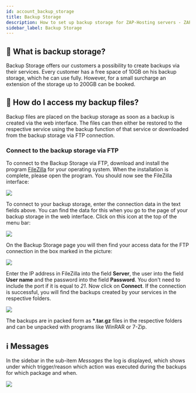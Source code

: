 ```yaml
---
id: account_backup_storage
title: Backup Storage
description: How to set up backup storage for ZAP-Hosting servers - ZAP-Hosting.com Documentation 
sidebar_label: Backup Storage
---
```


## 💾 What is backup storage?
Backup Storage offers our customers a possibility to create backups via their services. Every customer has a free space of 10GB on his backup storage, which he can use fully. However, for a small surcharge an extension of the storage up to 200GB can be booked.

## 🔗 How do I access my backup files?
Backup files are placed on the backup storage as soon as a backup is created via the web interface. The files can then either be restored to the respective service using the backup function of that service or downloaded from the backup storage via FTP connection.

### Connect to the backup storage via FTP
To connect to the Backup Storage via FTP, download and install the program [FileZilla](http://www.filezilla.de/download.htm) for your operating system. When the installation is complete, please open the program.
You should now see the FileZilla interface:

![](https://screensaver01.zap-hosting.com/index.php/s/RNcbyqBWTcxkeFf/preview)

To connect to your backup storage, enter the connection data in the text fields above.
You can find the data for this when you go to the page of your backup storage in the web interface. 
Click on this icon at the top of the menu bar:

![](https://screensaver01.zap-hosting.com/index.php/s/oXeR6io8SXRp7g9/preview)


On the Backup Storage page you will then find your access data for the FTP connection in the box marked in the picture:

![](https://screensaver01.zap-hosting.com/index.php/s/YoPjFwcCTSjWMYe/preview)

Enter the IP address in FileZilla into the field **Server**, the user into the field **User name** and the password into the field **Password**. You don't need to include the port if it is equal to *21*. Now click on **Connect**. 
If the connection is successful, you will find the backups created by your services in the respective folders.

![](https://screensaver01.zap-hosting.com/index.php/s/kaCJBRMB6zoZBiy/preview)

The backups are in packed form as **\*.tar.gz** files in the respective folders and can be unpacked with programs like WinRAR or 7-Zip.

## ℹ Messages
In the sidebar in the sub-item *Messages* the log is displayed, which shows under which trigger/reason which action was executed during the backups for which package and when.

![](https://screensaver01.zap-hosting.com/index.php/s/NNrWMSasTsJ6AWD)
